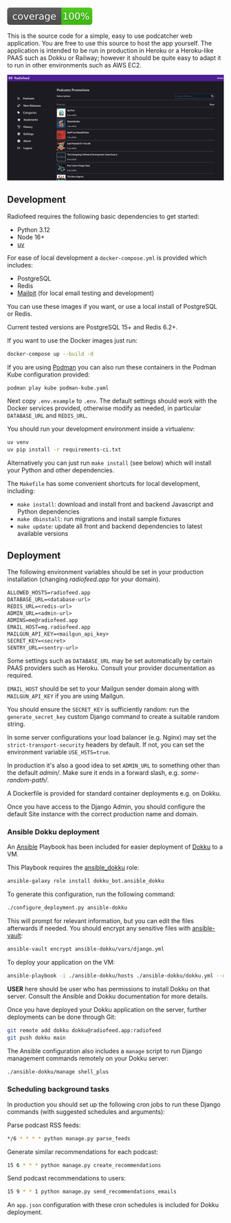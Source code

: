 
![coverage](/screenshots/coverage.svg?raw=True)

This is the source code for a simple, easy to use podcatcher web application. You are free to use this source to host the app yourself. The application is intended to be run in production in Heroku or a Heroku-like PAAS such as Dokku or Railway; however it should be quite easy to adapt it to run in other environments such as AWS EC2.

![desktop](/screenshots/desktop.png?raw=True)

## Development

Radiofeed requires the following basic dependencies to get started:

* Python 3.12
* Node 16+
* [uv](https://github.com/astral-sh/uv)

For ease of local development a `docker-compose.yml` is provided which includes:

* PostgreSQL
* Redis
* [Mailpit](https://mailpit.axllent.org/) (for local email testing and development)

You can use these images if you want, or use a local install of PostgreSQL or Redis.

Current tested versions are PostgreSQL 15+ and Redis 6.2+.

If you want to use the Docker images just run:

```bash
docker-compose up --build -d
```

If you are using [Podman](https://podman.io/) you can also run these containers in the Podman Kube configuration provided:

```bash
podman play kube podman-kube.yaml
```


Next copy `.env.example` to `.env`. The default settings should work with the Docker services provided, otherwise modify as needed, in particular `DATABASE_URL` and `REDIS_URL`.

You should run your development environment inside a virtualenv:

```bash
uv venv
uv pip install -r requirements-ci.txt
```

Alternatively you can just run `make install` (see below) which will install your Python and other dependencies.

The `Makefile` has some convenient shortcuts for local development, including:

* `make install`: download and install front and backend Javascript and Python dependencies
* `make dbinstall`: run migrations and install sample fixtures
* `make update`: update all front and backend dependencies to latest available versions

## Deployment

The following environment variables should be set in your production installation (changing _radiofeed.app_ for your domain).

```
ALLOWED_HOSTS=radiofeed.app
DATABASE_URL=<database-url>
REDIS_URL=<redis-url>
ADMIN_URL=<admin-url>
ADMINS=me@radiofeed.app
EMAIL_HOST=mg.radiofeed.app
MAILGUN_API_KEY=<mailgun_api_key>
SECRET_KEY=<secret>
SENTRY_URL=<sentry-url>
```

Some settings such as `DATABASE_URL` may be set automatically by certain PAAS providers such as Heroku. Consult your provider documentation as required.

`EMAIL_HOST` should be set to your Mailgun sender domain along with `MAILGUN_API_KEY` if you are using Mailgun.

You should ensure the `SECRET_KEY` is sufficiently random: run the `generate_secret_key` custom Django command to create a suitable random string.

In some server configurations your load balancer (e.g. Nginx) may set the `strict-transport-security` headers by default. If not, you can set the environment variable `USE_HSTS=true`.

In production it's also a good idea to set `ADMIN_URL` to something other than the default _admin/_. Make sure it ends in a forward slash, e.g. _some-random-path/_.

A Dockerfile is provided for standard container deployments e.g. on Dokku.

Once you have access to the Django Admin, you should configure the default Site instance with the correct production name and domain.

### Ansible Dokku deployment

An [Ansible](https://www.ansible.com/) Playbook has been included for easier deployment of [Dokku](https://dokku.com/) to a VM.


This Playbook requires the [ansible_dokku](https://github.com/dokku/ansible-dokku) role:

```bash
ansible-galaxy role install dokku_bot.ansible_dokku
```

To generate this configuration, run the following command:

```bash
./configure_deployment.py ansible-dokku
```

This will prompt for relevant information, but you can edit the files afterwards if needed. You should encrypt any sensitive files with [ansible-vault](https://docs.ansible.com/ansible/latest/cli/ansible-vault.html):

```bash
ansible-vault encrypt ansible-dokku/vars/django.yml
```

To deploy your application on the VM:

```bash
ansible-playbook -i ./ansible-dokku/hosts ./ansible-dokku/dokku.yml --user USER --ask-vault-pass
```

**USER** here should be user who has permissions to install Dokku on that server. Consult the Ansible and Dokku documentation for more details.

Once you have deployed your Dokku application on the server, further deployments can be done through Git:

```bash
git remote add dokku dokku@radiofeed.app:radiofeed
git push dokku main
```

The Ansible configuration also includes a `manage` script to run Django management commands remotely on your Dokku server:

```bash
./ansible-dokku/manage shell_plus
```

### Scheduling background tasks

In production you should set up the following cron jobs to run these Django commands (with suggested schedules and arguments):

Parse podcast RSS feeds:

```bash
*/6 * * * * python manage.py parse_feeds
```

Generate similar recommendations for each podcast:

```bash
15 6 * * * python manage.py create_recommendations
```

Send podcast recommendations to users:

```bash
15 9 * * 1 python manage.py send_recommendations_emails
```

An `app.json` configuration with these cron schedules is included for Dokku deployment.
